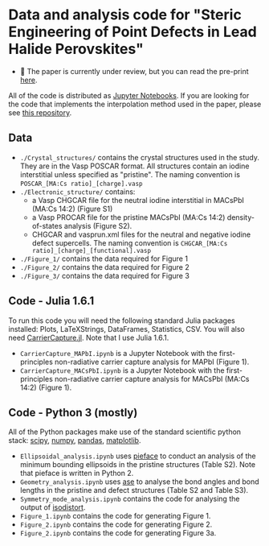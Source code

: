# Data and analysis code for "Steric Engineering of Point Defects in Lead Halide Perovskites"

- 📖 The paper is currently under review, but you can read the pre-print [here](https://arxiv.org/abs/2302.08412).

All of the code is distributed as [Jupyter Notebooks](https://jupyter.org/). If you are looking for the code that implements the interpolation method used in the paper, please see [this repository](https://github.com/NU-CEM/Kabsch_interpolation).

## Data

- `./Crystal_structures/` contains the crystal structures used in the study. They are in the Vasp POSCAR format. All structures contain an iodine interstitial unless specified as "pristine". The naming convention is `POSCAR_[MA:Cs ratio]_[charge].vasp`
- `./Electronic_structure/` contains:
  - a Vasp CHGCAR file for the neutral iodine interstitial in MACsPbI (MA:Cs 14:2) (Figure S1)
  - a Vasp PROCAR file for the pristine MACsPbI (MA:Cs 14:2) density-of-states analysis (Figure S2).
  - CHGCAR and vasprun.xml files for the neutral and negative iodine defect supercells. The naming convention is `CHGCAR_[MA:Cs ratio]_[charge]_[functional].vasp`
- `./Figure_1/` contains the data required for Figure 1
- `./Figure_2/` contains the data required for Figure 2
- `./Figure_3/` contains the data required for Figure 3

## Code - Julia 1.6.1

To run this code you will need the following standard Julia packages installed: Plots, LaTeXStrings, DataFrames, Statistics, CSV. You will also need [CarrierCapture.jl](https://github.com/WMD-group/CarrierCapture.jl/). Note that I use Julia 1.6.1.
- `CarrierCapture_MAPbI.ipynb` is a Jupyter Notebook with the first-principles non-radiative carrier capture analysis for MAPbI (Figure 1).
- `CarrierCapture_MACsPbI.ipynb` is a Jupyter Notebook with the first-principles non-radiative carrier capture analysis for MACsPbI (MA:Cs 14:2) (Figure 1).

## Code - Python 3 (mostly)

All of the Python packages make use of the standard scientific python stack: [scipy](https://scipy.org/), [numpy](https://numpy.org/), [pandas](https://pandas.pydata.org/), [matplotlib](https://matplotlib.org/).
- `Ellipsoidal_analysis.ipynb` uses [pieface](https://github.com/jcumby/PIEFACE) to conduct an analysis of the minimum bounding ellipsoids in the pristine structures (Table S2). Note that pieface is written in Python 2.
- `Geometry_analysis.ipynb` uses [ase](https://wiki.fysik.dtu.dk/ase/) to analyse the bond angles and bond lengths in the pristine and defect structures (Table S2 and Table S3).
- `Symmetry_mode_analysis.ipynb` contains the code for analysing the output of [isodistort](https://stokes.byu.edu/iso/isodistort.php).
- `Figure_1.ipynb` contains the code for generating Figure 1.
- `Figure_2.ipynb` contains the code for generating Figure 2.
- `Figure_2.ipynb` contains the code for generating Figure 3a.

